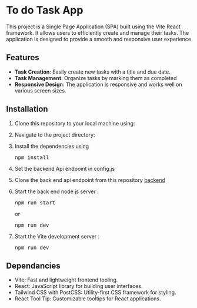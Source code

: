 #  To do Task App

This project is a Single Page Application (SPA) built using the Vite React framework. It allows users to efficiently create and manage their tasks. The application is designed to provide a smooth and responsive user experience

## Features

- **Task Creation**: Easily create new tasks with a title and due date.
- **Task Management**: Organize tasks by marking them as completed
- **Responsive Design**: The application is responsive and works well on various screen sizes.

## Installation

1. Clone this repository to your local machine using:

2. Navigate to the project directory:

3. Install the dependencies using  <pre>npm install</pre>

4. Set the backend Api endpoint in config.js 

5. Clone the back end api endpoint from this repository [backend](https://github.com/adithyan-sivaraman/FSD-Day38-backend)

6. Start the back end node js server : <pre>npm run start </pre> or <pre>npm run dev </pre> 

7. Start the Vite development server : <pre>npm run dev </pre>

## Dependancies

- Vite: Fast and lightweight frontend tooling.
- React: JavaScript library for building user interfaces.
- Tailwind CSS with PostCSS: Utility-first CSS framework for styling.
- React Tool Tip: Customizable tooltips for React applications.




